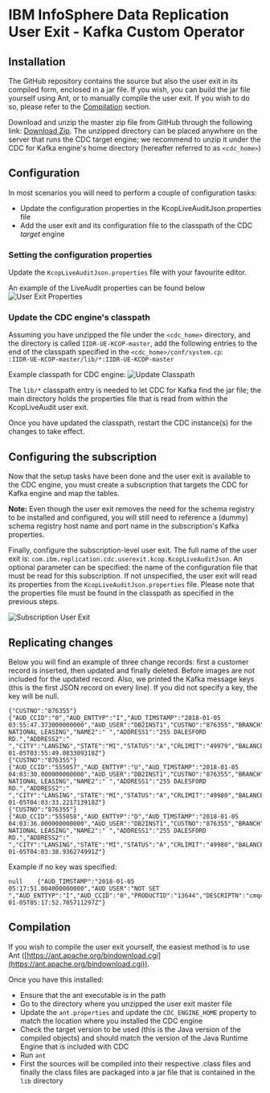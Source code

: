 # IBM InfoSphere Data Replication User Exit - Kafka Custom Operator

## Installation
The GitHub repository contains the source but also the user exit in its compiled form, enclosed in a jar file. If you wish, you can build the jar file yourself using Ant, or to manually compile the user exit. If you wish to do so, please refer to the [Compilation](#compilation) section.

Download and unzip the master zip file from GitHub through the following link: [Download Zip](https://github.com/fketelaars/IIDR-UE-KCOP/archive/master.zip). The unzipped directory can be placed anywhere on the server that runs the CDC target engine; we recommend to unzip it under the CDC for Kafka engine's home directory (hereafter referred to as `<cdc_home>`)

## Configuration
In most scenarios you will need to perform a couple of configuration tasks:
- Update the configuration properties in the KcopLiveAuditJson.properties file
- Add the user exit and its configuration file to the classpath of the CDC *target* engine

### Setting the configuration properties
Update the `KcopLiveAuditJson.properties` file with your favourite editor.

An example of the LiveAudit properties can be found below
![User Exit Properties](Documentation/images/KcopLiveAudit_properties.png)

### Update the CDC engine's classpath
Assuming you have unzipped the file under the `<cdc_home>` directory, and the directory is called `IIDR-UE-KCOP-master`, add the following entries to the end of the classpath specified in the `<cdc_home>/conf/system.cp`: <br/>
`:IIDR-UE-KCOP-master/lib/*:IIDR-UE-KCOP-master`

Example classpath for CDC engine:
 ![Update Classpath](Documentation/images/Update_Classpath.png)
 
The `lib/*` classpath entry is needed to let CDC for Kafka find the jar file; the main directory holds the properties file that is read from within the KcopLiveAudit user exit.

Once you have updated the classpath, restart the CDC instance(s) for the changes to take effect.

## Configuring the subscription
Now that the setup tasks have been done and the user exit is available to the CDC engine, you must create a subscription that targets the CDC for Kafka engine and map the tables.

**Note:** Even though the user exit removes the need for the schema registry to be installed and configured, you will still need to reference a (dummy) schema registry host name and port name in the subscription's Kafka properties.

Finally, configure the subscription-level user exit. The full name of the user exit is: `com.ibm.replication.cdc.userexit.kcop.KcopLiveAuditJson`. An optional parameter can be specified: the name of the configuration file that must be read for this subscription. If not unspecified, the user exit will read its properties from the `KcopLiveAuditJson.properties` file. Please note that the properties file must be found in the classpath as specified in the previous steps.

![Subscription User Exit](Documentation/images/Configure_UE.png)

## Replicating changes
Below you will find an example of three change records: first a customer record is inserted, then updated and finally deleted. Before images are not included for the updated record. Also, we printed the Kafka message keys (this is the first JSON record on every line). If you did not specify a key, the key will be null.

```
{"CUSTNO":"876355"}	{"AUD_CCID":"0","AUD_ENTTYP":"I","AUD_TIMSTAMP":"2018-01-05 03:55:47.373000000000","AUD_USER":"DB2INST1","CUSTNO":"876355","BRANCH":"35","NAME1":"SOMMERVILLE NATIONAL LEASING","NAME2":" ","ADDRESS1":"255 DALESFORD RD.","ADDRESS2":" ","CITY":"LANSING","STATE":"MI","STATUS":"A","CRLIMIT":"49979","BALANCE":"45000","REPNO":"251","AUD_APPLY_TIMESTAMP":"2018-01-05T03:55:49.083309318Z"}
{"CUSTNO":"876355"}	{"AUD_CCID":"555057","AUD_ENTTYP":"U","AUD_TIMSTAMP":"2018-01-05 04:03:30.000000000000","AUD_USER":"DB2INST1","CUSTNO":"876355","BRANCH":"35","NAME1":"SOMMERVILLE NATIONAL LEASING","NAME2":" ","ADDRESS1":"255 DALESFORD RD.","ADDRESS2":" ","CITY":"LANSING","STATE":"MI","STATUS":"A","CRLIMIT":"49980","BALANCE":"45000","REPNO":"251","AUD_APPLY_TIMESTAMP":"2018-01-05T04:03:33.221713918Z"}
{"CUSTNO":"876355"}	{"AUD_CCID":"555058","AUD_ENTTYP":"D","AUD_TIMSTAMP":"2018-01-05 04:03:36.000000000000","AUD_USER":"DB2INST1","CUSTNO":"876355","BRANCH":"35","NAME1":"SOMMERVILLE NATIONAL LEASING","NAME2":" ","ADDRESS1":"255 DALESFORD RD.","ADDRESS2":" ","CITY":"LANSING","STATE":"MI","STATUS":"A","CRLIMIT":"49980","BALANCE":"45000","REPNO":"251","AUD_APPLY_TIMESTAMP":"2018-01-05T04:03:38.936274991Z"}
```

Example if no key was specified:
```
null	{"AUD_TIMSTAMP":"2018-01-05 05:17:51.004000000000","AUD_USER":"NOT SET   ","AUD_ENTTYP":"I","AUD_CCID":"0","PRODUCTID":"13644","DESCRIPTN":"cmqcNDdu","LOCATION":"VRDYAHgjwk","STATUS":"f","UNITPRICE":"2680732.16","UNITCOST":"1549338.86","QTYONHAND":"84873","QTYALLOC":"35004","QTYMINORD":"22259","AUD_APPLY_TIMESTAMP":"2018-01-05T05:17:52.705711297Z"}
```

## Compilation
If you wish to compile the user exit yourself, the easiest method is to use Ant ([https://ant.apache.org/bindownload.cgi](https://ant.apache.org/bindownload.cgi)). 

Once you have this installed:
- Ensure that the ant executable is in the path
- Go to the directory where you unzipped the user exit master file
- Update the `ant.properties` and update the `CDC_ENGINE_HOME` property to match the location where you installed the CDC engine
- Check the target version to be used (this is the Java version of the compiled objects) and should match the version of the Java Runtime Engine that is included with CDC
- Run `ant`
- First the sources will be compiled into their respective .class files and finally the class files are packaged into a jar file that is contained in the `lib` directory
